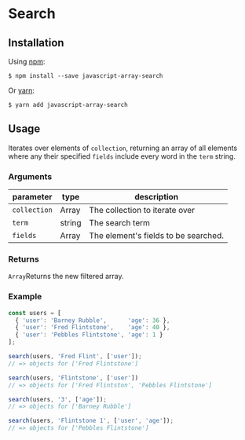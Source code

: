 # Search

Installation
-----------
Using [npm](https://www.npmjs.com/):

    $ npm install --save javascript-array-search

Or [yarn](https://yarnpkg.com/):

    $ yarn add javascript-array-search

Usage
-----------

Iterates over elements of `collection`, returning an array of all elements where any their specified `fields` include every word in the `term` string.

### Arguments

| parameter   | type    | description                          |
| ---------   | ------- | ------------------------------------ |
| `collection`| Array   | The collection to iterate over       |
| `term`      | string  | The search term                      |
| `fields`    | Array   | The element's fields to be searched. |

### Returns

`Array`Returns the new filtered array.

### Example
```js
const users = [
  { 'user': 'Barney Rubble',      'age': 36 },
  { 'user': 'Fred Flintstone',    'age': 40 },
  { 'user': 'Pebbles Flintstone', 'age': 1 }
];

search(users, 'Fred Flint', ['user']);
// => objects for ['Fred Flintstone']

search(users, 'Flintstone', ['user'])
// => objects for ['Fred Flintston', 'Pebbles Flintstone']

search(users, '3', ['age']);
// => objects for ['Barney Rubble']

search(users, 'Flintstone 1', ['user', 'age']);
// => objects for ['Pebbles Flintstone']
```
